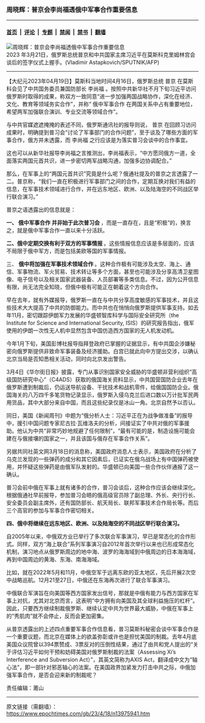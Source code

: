 ### 周晓辉：普京会李尚福透俄中军事合作重要信息

---

#### [首页](../../../..?n13975941) &nbsp;|&nbsp; [评论](../../../../../epoch-comment?n13975941) &nbsp;|&nbsp; [专题](../../../../../epoch-special?n13975941) &nbsp;|&nbsp; [禁闻](../../../../../epoch-news?n13975941) &nbsp;|&nbsp; [禁书](../../../../../books?n13975941) &nbsp;|&nbsp; [翻墙](https://github.com/gfw-breaker/nogfw/blob/master/README.md?n13975941)


<div><img alt="周晓辉：普京会李尚福透俄中军事合作重要信息" class="attachment-djy_600_400 size-djy_600_400 wp-post-image" src="https://i.epochtimes.com/assets/uploads/2023/03/id13962381-31_000_33BR8ZW_111-600x400.jpg"/>
<div class="caption">
 2023 年3月21日，俄罗斯总统普京和中共国家主席习近平在莫斯科克里姆林宫会谈后的签字仪式上握手。(Vladimir Astapkovich/SPUTNIK/AFP)
</div></div><hr/><div class="post_content" id="artbody" itemprop="articleBody">
 <!-- article content begin -->
 <p>
  【大纪元2023年04月19日】莫斯科当地时间4月16日，俄罗斯总统
  <ok href="https://www.epochtimes.com/gb/tag/%E6%99%AE%E4%BA%AC.html">
   普京
  </ok>
  在莫斯科会见了中共国务委员兼国防部长
  <ok href="https://www.epochtimes.com/gb/tag/%E6%9D%8E%E5%B0%9A%E7%A6%8F.html">
   李尚福
  </ok>
  。按照中共新华社不月下旬习近平访问俄罗斯时取得的成果，称双方一致同意“进一步加强两国战略协作，深化在经济、文化、教育等领域务实合作”，并称“
  <ok href="https://www.epochtimes.com/gb/tag/%E4%BF%84%E4%B8%AD%E5%86%9B%E4%BA%8B%E5%90%88%E4%BD%9C.html">
   俄中军事合作
  </ok>
  在两国关系中占有重要地位，希望两军加强联合演训、专业交流等领域合作”。
 </p>
 <p>
  与中共官媒遮遮掩掩的表述不同，俄罗斯通讯社的报导则说，
  <ok href="https://www.epochtimes.com/gb/tag/%E6%99%AE%E4%BA%AC.html">
   普京
  </ok>
  在回顾习访问成果时，明确提到普习会“讨论了军事部门的合作问题”，至于谈及了哪些方面的军事合作，俄方并未透露，而
  <ok href="https://www.epochtimes.com/gb/tag/%E6%9D%8E%E5%B0%9A%E7%A6%8F.html">
   李尚福
  </ok>
  之行应该是为落实普习会谈中的合作事宜。
 </p>
 <p>
  这也可以从新华社报导李尚福之言推测出，李尚福表示，“中方愿同俄方一道，全面落实两国元首共识，进一步密切两军战略沟通，加强多边协调配合。”
 </p>
 <p>
  那么，在军事上的“两国元首共识”究竟是什么呢？俄通社提及的普京之言透露了一二。普京称，“我们一直在积极进行军事部门之间的合作，定期互换对我们有益的信息，在军事技术领域进行合作，并在远东地区、欧洲、以及陆海空的不同战区举行联合演习。”
 </p>
 <p>
  普京之语透露出的信息就是：
 </p>
 <p>
  <strong>
   一、
   <ok href="https://www.epochtimes.com/gb/tag/%E4%BF%84%E4%B8%AD%E5%86%9B%E4%BA%8B%E5%90%88%E4%BD%9C.html">
    俄中军事合作
   </ok>
   并非始于此次普习会
  </strong>
  ，而是一直存在，且是“积极”的，换言之，就是俄中军事合作一直以来十分活跃。
 </p>
 <p>
  <strong>
   二、俄中定期交换有利于双方的军事情报
  </strong>
  。这些情报信息应该是多层面的，应该不局限于俄中军方，而是包括美欧等国的军事情报。
 </p>
 <p>
  三、
  <strong>
   俄中将加强在军事技术领域合作
  </strong>
  。这种合作极有可能涉及太空、海上、通信、军事物流、军火贸易、技术转让等多个方面，甚至也可能涉及分享高清卫星图像、电子信号以及相关国家武器装备、人员部署等多类信息。不过，因为公开信息有限，尚无法完全知晓，但俄中极有可能正在朝着这个方向合作。
 </p>
 <p>
  早在去年，就有外媒报导，俄罗斯一直在与中共分享高度敏感的军事技术，并且这些技术大大提高了中共的防御能力。而中共也在悄悄向俄罗斯提供军事支持。如去年11月，密切跟踪伊朗军力发展的华盛顿智库科学与国际安全研究所（the Institute for Science and International Security, ISIS）的研究报告指出，俄军使用的伊朗一次性无人机中显然包含中国仿造西方国家的无人机发动机。
 </p>
 <p>
  今年1月下旬，美国彭博社报导指拜登政府已掌握的证据显示，有中共国企涉嫌秘密向俄罗斯提供非致命军事装备及经济援助。白宫已就此向中方提出交涉，以确认北京当局是否知悉相关活动，同时向北京发出警告。
 </p>
 <p>
  3月4日《华尔街日报》披露，专门从事识别国家安全威胁的华盛顿非营利组织“高级国防研究中心”（C4ADS）获取的俄国海关资料显示，中共国营国防企业去年在俄罗斯遭到制裁后，仍运送导航设备、干扰技术和战机零件，给俄国国防企业。俄国海关的八万四千多笔货物记录显示，俄罗斯入侵乌克兰后进口数以万计批军民两用货品，其中大部分来自中国，而且这些纪录仅是冰山一角。北京自然予以否认。
 </p>
 <p>
  同日，美国《新闻周刊》中题为“俄分析人士：习近平正在为战争做准备”的报导中，援引中国问题专家尼古拉·瓦维洛夫的分析，间接证实了中共对俄的军事援助。他认为中共“非常巧妙地规避了任何限制”，“最有可能的是，制造设施可能会建在与俄接壤的国家之一，并且该国与俄存在军事合作关系”。
 </p>
 <p>
  另据共同社英文网3月18日的消息称，美国政府消息人士表示，美国政府在分析了乌克兰发现的一些弹药的成分和其它因素后，已证实在俄乌战场上有中国弹药被使用，并怀疑这些弹药是由俄军队发射的。华盛顿已向美国一些合作伙伴通报了这一确认。
 </p>
 <p>
  普习会前中俄在军事上就有诸多的合作，普习会谈后，这种合作应该会继续深化。根据俄通社早前报导，参加普习会晤的俄高级官员除了副总理、外长、央行行长、安全委员会副主席外，还有国防部长、航天局长、联邦军事技术合作局长等。而后三个高官的参加与军事合作密切相关。
 </p>
 <p>
  <strong>
   四、俄中将继续在远东地区、欧洲、以及陆海空的不同战区举行联合演习。
  </strong>
 </p>
 <p>
  自2005年以来，中俄双方业已举行了多次联合军事演习，早已是常态化的合作形式。同样，双方“海上联合”系列军事演习自2012年首次举行以来也已形成常态化机制，演习地点从俄罗斯周边的地中海、波罗的海海域到中俄周边的日本海海域，再到中国周边的黄海、东海、南海海域。
 </p>
 <p>
  比如，就在2022年5月和11月，中俄空军于远离东欧的亚太地区，先后开展2次空中战略巡航。12月21至27日，中俄还在东海再次进行了联合军事演习。
 </p>
 <p>
  中俄联合军演旨在向美国等西方国家发出信号，那就是中俄有能力与西方国家在军事上对抗，尤其对北京而言，这表明“中方拥有向美国及其全球利益施压的杠杆”。因此，只要西方继续制裁俄罗斯、继续认定中共为世界最大威胁，中俄在军事上的“秀肌肉”就不会停止，反而会更加密集。
 </p>
 <p>
  从普京透露出的上述四点重要军事合作信息看，普习莫斯科秘密会谈中军事合作是一个重要议题，而北京在媒体上的欲盖弥彰或许也是担忧美国的制裁。去年4月底美国众议院曾以394票赞成、3票反对的压倒性结果，通过了由共和党人提出的“关于评估习近平如何干预和妨碍美国对俄罗斯制裁的法案（Assessing Xi’s Interference and Subversion Act）”，其英文简称为AXIS Act，翻译成中文为“轴心法”，即一部针对邪恶轴心的法案。在美国政界加紧发力打击中共之际，中俄加强军事合作，是否会迎来新的制裁呢？
 </p>
 <p>
  责任编辑：莆山
 </p>
 <!-- article content end -->
 <div id="below_article_ad">
 </div>
</div>


---

原文链接（需翻墙）：https://www.epochtimes.com/gb/23/4/18/n13975941.htm